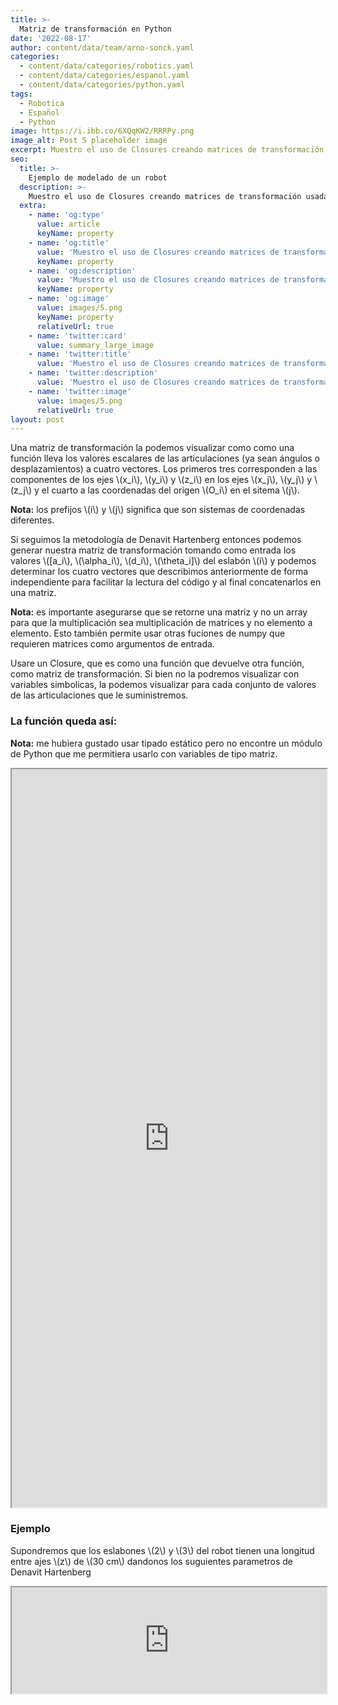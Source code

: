 ```yaml
---
title: >-
  Matriz de transformación en Python
date: '2022-08-17'
author: content/data/team/arno-sonck.yaml
categories:
  - content/data/categories/robotics.yaml
  - content/data/categories/espanol.yaml
  - content/data/categories/python.yaml
tags:
  - Robotica
  - Español
  - Python
image: https://i.ibb.co/6XQqKW2/RRRPy.png
image_alt: Post 5 placeholder image
excerpt: Muestro el uso de Closures creando matrices de transformación usadas en robótica.
seo:
  title: >-
    Ejemplo de modelado de un robot
  description: >-
    Muestro el uso de Closures creando matrices de transformación usadas en robótica.
  extra:
    - name: 'og:type'
      value: article
      keyName: property
    - name: 'og:title'
      value: 'Muestro el uso de Closures creando matrices de transformación usadas en robótica'
      keyName: property
    - name: 'og:description'
      value: 'Muestro el uso de Closures creando matrices de transformación usadas en robótica'
      keyName: property
    - name: 'og:image'
      value: images/5.png
      keyName: property
      relativeUrl: true
    - name: 'twitter:card'
      value: summary_large_image
    - name: 'twitter:title'
      value: 'Muestro el uso de Closures creando matrices de transformación usadas en robótica'
    - name: 'twitter:description'
      value: 'Muestro el uso de Closures creando matrices de transformación usadas en robótica'
    - name: 'twitter:image'
      value: images/5.png
      relativeUrl: true
layout: post
---
```


<head>
<title>Closures y matrices de transformación</title>
<script src="https://polyfill.io/v3/polyfill.min.js?features=es6"></script>
<script type="text/javascript" id="MathJax-script" async
  src="https://cdn.jsdelivr.net/npm/mathjax@3/es5/tex-chtml.js">
</script>
</head>
<body>

<p>Una matriz de transformación la podemos visualizar como como una función lleva los valores escalares de las articulaciones (ya sean ángulos o desplazamientos) a cuatro vectores. Los primeros tres corresponden a las componentes de los ejes \(x_i\), \(y_i\) y \(z_i\) en los ejes \(x_j\), \(y_j\) y \(z_j\) y el cuarto a las coordenadas del origen \(O_i\) en el sitema \(j\).</p>

<p><b>Nota:</b> los prefijos \(i\) y \(j\) significa que son sistemas de coordenadas diferentes.</p>

<p>Si seguimos la metodología de Denavit Hartenberg entonces podemos generar nuestra matriz de transformación tomando como entrada los valores \([a_i\), \(\alpha_i\), \(d_i\), \(\theta_i]\) del eslabón \(i\) y podemos determinar los cuatro vectores que describimos anteriormente de forma independiente para facilitar la lectura del código y al final concatenarlos en una matriz.</p>

<p><b>Nota:</b> es importante asegurarse que se retorne una matriz y no un array para que la multiplicación sea multiplicación de matrices y no elemento a elemento. Esto también permite usar otras fuciones de numpy que requieren matrices como argumentos de entrada.</p>

<p>Usare un Closure, que es como una función que devuelve otra función, como matriz de transformación. Si bien no la podremos visualizar con variables simbolicas, la podemos visualizar para cada conjunto de valores de las articulaciones que le suministremos.</p>

<h3>La función queda así:</h3>

<p><b>Nota:</b> me hubiera gustado usar tipado estático pero no encontre un módulo de Python que me permitiera usarlo con variables de tipo matriz.</p>

<iframe title="Embedded cell output" src="https://embed.deepnote.com/5f5f6565-4d6c-4d28-8c45-3653a1d6be8e/1baf8374-1197-495a-98cc-c04d1455d077/b7b6f01d17094ac9a61920277273b1da?height=1181" height="1181" width=100%></iframe>

<h3>Ejemplo</h3>

<p>Supondremos que los eslabones \(2\) y \(3\) del robot tienen una longitud entre ajes \(z\) de \(30 cm\)  dandonos los suguientes parametros de Denavit Hartenberg</p>

<iframe title="Embedded cell output" src="https://embed.deepnote.com/5f5f6565-4d6c-4d28-8c45-3653a1d6be8e/1baf8374-1197-495a-98cc-c04d1455d077/4a531be714fd4487b1f54ec445160044?height=170" height="170" width=100%></iframe>


</body>